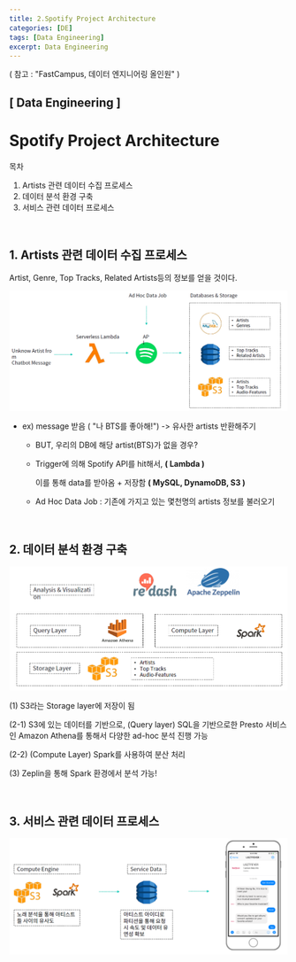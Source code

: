 ```yaml
---
title: 2.Spotify Project Architecture
categories: [DE]
tags: [Data Engineering]
excerpt: Data Engineering
---
```


( 참고 : "FastCampus, 데이터 엔지니어링 올인원" )

##  [ Data Engineering ]

# Spotify Project Architecture

목차

1. Artists 관련 데이터 수집 프로세스
2. 데이터 분석 환경 구축
3. 서비스 관련 데이터 프로세스

<br>

## 1. Artists 관련 데이터 수집 프로세스

Artist, Genre, Top Tracks, Related Artists등의 정보를 얻을 것이다.

![figure2](/assets/img/DE/de188.png)

- ex) message 받음 ( "나 BTS를 좋아해!") -> 유사한 artists 반환해주기

  - BUT, 우리의 DB에 해당 artist(BTS)가 없을 경우?

  - Trigger에 의해 Spotify API를 hit해서, **( Lambda )**

    이를 통해 data를 받아옴 + 저장함 **( MySQL, DynamoDB, S3 )**

  - Ad Hoc Data Job : 기존에 가지고 있는 몇천명의 artists 정보를 불러오기

<br>

## 2. 데이터 분석 환경 구축

![figure2](/assets/img/DE/de189.png)

(1) S3라는 Storage layer에 저장이 됨

(2-1) S3에 있는 데이터를 기반으로, (Query layer) SQL을 기반으로한 Presto 서비스인 Amazon Athena를 통해서 다양한 ad-hoc 분석 진행 가능

(2-2) (Compute Layer) Spark를 사용하여 분산 처리

(3) Zeplin을 통해 Spark 환경에서 분석 가능!

<br>

## 3. 서비스 관련 데이터 프로세스

![figure2](/assets/img/DE/de190.png)

